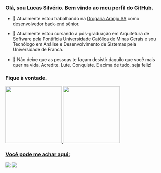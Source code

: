 ###  Olá, sou Lucas Silvério. Bem vindo ao meu perfil do GitHub.

- 🔭 Atualmente estou trabalhando na <a href="https://www.linkedin.com/company/drogaria-araujo-s-a/" target="_blank">Drogaria Araújo SA</a> como desenvolvedor back-end sênior.

- 🌱 Atualmente estou cursando a pós-graduação em Arquitetura de Software pela Pontifícia Universidade Católica de Minas Gerais e sou Tecnólogo em Análise e Desenvolvimento de Sistemas pela Universidade de Franca.

- 💬 Não deixe que as pessoas te façam desistir daquilo que você mais quer na vida. Acredite. Lute. Conquiste. E acima de tudo, seja feliz!


### Fique à vontade.
<div>
<a href="https://github.com/lsilverio">
<img height="180em" src="https://github-readme-stats.vercel.app/api/top-langs/?username=lsilverio&layout=compact&langs_count=7&theme=merko"/>
<img height="180em" src="https://github-readme-stats.vercel.app/api?username=lsilverio&show_icons=true&theme=merko&include_all_commits=true&count_private=true"/>
</div>

  
### Você pode me achar aqui:

<div>

<a href="https://www.instagram.com/lsilverio18/" target="_blank"><img src="https://img.shields.io/badge/-Instagram-%23E4405F?style=for-the-badge&logo=instagram&logoColor=white" target="_blank"></a>
<a href="https://www.linkedin.com/in/lucas-silverio/" target="_blank"><img src="https://img.shields.io/badge/-LinkedIn-%230077B5?style=for-the-badge&logo=linkedin&logoColor=white" target="_blank"></a>   
</div>


